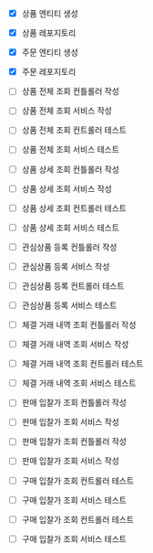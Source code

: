 - [x] 상품 엔티티 생성
- [x] 상품 레포지토리
- [x] 주문 엔티티 생성
- [x] 주문 레포지토리

- [ ] 상품 전체 조회 컨틀롤러 작성
- [ ] 상품 전체 조회 서비스 작성
- [ ] 상품 전체 조회 컨트롤러 테스트
- [ ] 상품 전체 조회 서비스 테스트
- [ ] 상품 상세 조회 컨틀롤러 작성
- [ ] 상품 상세 조회 서비스 작성
- [ ] 상품 상세 조회 컨트롤러 테스트
- [ ] 상품 상세 조회 서비스 테스트

- [ ] 관심상품 등록 컨틀롤러 작성
- [ ] 관심상품 등록 서비스 작성
- [ ] 관심상품 등록 컨트롤러 테스트
- [ ] 관심상품 등록 서비스 테스트

- [ ] 체결 거래 내역 조회 컨틀롤러 작성
- [ ] 체결 거래 내역 조회 서비스 작성
- [ ] 체결 거래 내역 조회 컨트롤러 테스트
- [ ] 체결 거래 내역 조회 서비스 테스트

- [ ] 판매 입찰가 조회 컨틀롤러 작성
- [ ] 판매 입찰가 조회 서비스 작성
- [ ] 판매 입찰가 조회 컨틀롤러 작성
- [ ] 판매 입찰가 조회 서비스 작성

- [ ] 구매 입찰가 조회 컨트롤러 테스트
- [ ] 구매 입찰가 조회 서비스 테스트
- [ ] 구매 입찰가 조회 컨트롤러 테스트
- [ ] 구매 입찰가 조회 서비스 테스트